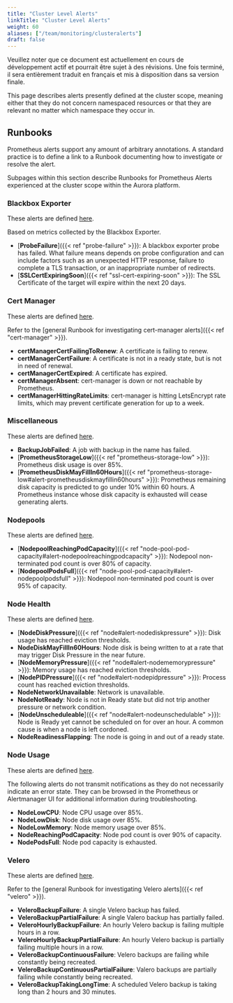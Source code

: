 ```yaml
---
title: "Cluster Level Alerts"
linkTitle: "Cluster Level Alerts"
weight: 60
aliases: ["/team/monitoring/clusteralerts"]
draft: false
---
```


<gcds-alert alert-role="danger" container="full" heading="Avis de traduction" hide-close-btn="true" hide-role-icon="false" is-fixed="false" class="hydrated mb-400">
<gcds-text>Veuillez noter que ce document est actuellement en cours de développement actif et pourrait être sujet à des révisions. Une fois terminé, il sera entièrement traduit en français et mis à disposition dans sa version finale.</gcds-text>
</gcds-alert>

This page describes alerts presently defined at the cluster scope, meaning either that they do not concern namespaced resources or that they are relevant no matter which namespace they occur in.

## Runbooks

Prometheus alerts support any amount of arbitrary annotations. A standard practice is to define a link to a Runbook documenting how to investigate or resolve the alert.

Subpages within this section describe Runbooks for Prometheus Alerts experienced at the cluster scope within the Aurora platform.

### Blackbox Exporter
These alerts are defined [here](https://github.com/gccloudone-aurora/aurora-platform-charts/tree/main/stable/aurora-platform/charts/aurora-core/conf/prometheus_rules/blackbox_exporter).

Based on metrics collected by the Blackbox Exporter.

- [**ProbeFailure**]({{< ref "probe-failure" >}}): A blackbox exporter probe has failed. What failure means depends on probe configuration and can include factors such as an unexpected HTTP response, failure to complete a TLS transaction, or an inappropriate number of redirects.
- [**SSLCertExpiringSoon**]({{< ref "ssl-cert-expiring-soon" >}}): The SSL Certificate of the target will expire within the next 20 days.

### Cert Manager
These alerts are defined [here](https://github.com/gccloudone-aurora/aurora-platform-charts/tree/main/stable/aurora-platform/charts/aurora-core/conf/prometheus_rules/cert_manager).

Refer to the [general Runbook for investigating cert-manager alerts]({{< ref "cert-manager" >}}).

- **certManagerCertFailingToRenew**: A certificate is failing to renew.
- **certManagerCertFailure**: A certificate is not in a ready state, but is not in need of renewal.
- **certManagerCertExpired**: A certificate has expired.
- **certManagerAbsent**: cert-manager is down or not reachable by Prometheus.
- **certManagerHittingRateLimits**: cert-manager is hitting LetsEncrypt rate limits, which may prevent certificate generation for up to a week.

### Miscellaneous
These alerts are defined [here](https://github.com/gccloudone-aurora/aurora-platform-charts/tree/main/stable/aurora-platform/charts/aurora-core/conf/prometheus_rules/kube_prometheus_stack).

- **BackupJobFailed**: A job with backup in the name has failed.
- [**PrometheusStorageLow**]({{< ref "prometheus-storage-low" >}}): Prometheus disk usage is over 85%.
- [**PrometheusDiskMayFillIn60Hours**]({{< ref "prometheus-storage-low#alert-prometheusdiskmayfillin60hours" >}}): Prometheus remaining disk capacity is predicted to go under 10% within 60 hours. A Prometheus instance whose disk capacity is exhausted will cease generating alerts.

### Nodepools
These alerts are defined [here](https://github.com/gccloudone-aurora/aurora-platform-charts/tree/main/stable/aurora-platform/charts/aurora-core/conf/prometheus_rules/kube_prometheus_stack/nodepool_alerts).

- [**NodepoolReachingPodCapacity**]({{< ref "node-pool-pod-capacity#alert-nodepoolreachingpodcapacity" >}}): Nodepool non-terminated pod count is over 80% of capacity.
- [**NodepoolPodsFull**]({{< ref "node-pool-pod-capacity#alert-nodepoolpodsfull" >}}): Nodepool non-terminated pod count is over 95% of capacity.

### Node Health
These alerts are defined [here](https://github.com/gccloudone-aurora/aurora-platform-charts/tree/main/stable/aurora-platform/charts/aurora-core/conf/prometheus_rules/kube_prometheus_stack/node_alerts).

- [**NodeDiskPressure**]({{< ref "node#alert-nodediskpressure" >}}): Disk usage has reached eviction thresholds.
- **NodeDiskMayFillIn60Hours**: Node disk is being written to at a rate that may trigger Disk Pressure in the near future.
- [**NodeMemoryPressure**]({{< ref "node#alert-nodememorypressure" >}}): Memory usage has reached eviction thresholds.
- [**NodePIDPressure**]({{< ref "node#alert-nodepidpressure" >}}): Process count has reached eviction thresholds.
- **NodeNetworkUnavailable**: Network is unavailable.
- **NodeNotReady**: Node is not in Ready state but did not trip another pressure or network condition.
- [**NodeUnscheduleable**]({{< ref "node#alert-nodeunschedulable" >}}): Node is Ready yet cannot be scheduled on for over an hour. A common cause is when a node is left cordoned.
- **NodeReadinessFlapping**: The node is going in and out of a ready state.

### Node Usage
These alerts are defined [here](https://github.com/gccloudone-aurora/aurora-platform-charts/tree/main/stable/aurora-platform/charts/aurora-core/conf/prometheus_rules/kube_prometheus_stack/node_alerts).

The following alerts do not transmit notifications as they do not necessarily indicate an error state. They can be browsed in the Prometheus or Alertmanager UI for additional information during troubleshooting.

- **NodeLowCPU**: Node CPU usage over 85%.
- **NodeLowDisk**: Node disk usage over 85%.
- **NodeLowMemory**: Node memory usage over 85%.
- **NodeReachingPodCapacity**: Node pod count is over 90% of capacity.
- **NodePodsFull**: Node pod capacity is exhausted.

### Velero
These alerts are defined [here](https://github.com/gccloudone-aurora/aurora-platform-charts/tree/main/stable/aurora-platform/charts/aurora-core/conf/prometheus_rules/velero).

Refer to the [general Runbook for investigating Velero alerts]({{< ref "velero" >}}).

- **VeleroBackupFailure**: A single Velero backup has failed.
- **VeleroBackupPartialFailure**: A single Valero backup has partially failed.
- **VeleroHourlyBackupFailure**: An hourly Velero backup is failing multiple hours in a row.
- **VeleroHourlyBackupPartialFailure**: An hourly Velero backup is partially failing multiple hours in a row.
- **VeleroBackupContinuousFailure**: Velero backups are failing while constantly being recreated.
- **VeleroBackupContinuousPartialFailure**: Valero backups are partially failing while constantly being recreated.
- **VeleroBackupTakingLongTime**: A scheduled Velero backup is taking long than 2 hours and 30 minutes.
